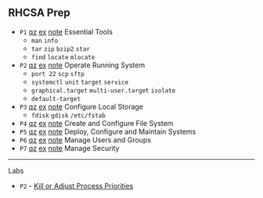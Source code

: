 ## RHCSA Prep

* `P1` [qz](qz/p01.md) [ex](ex/p01.txt) [note](note/p01.md) Essential Tools
  - `man` `info`
  - `tar` `zip` `bzip2` `star`
  - `find` `locate` `mlocate`
* `P2` [qz](qz/p02.md) [ex](ex/p02.txt) [note](note/p02.md) Operate Running System
  - `port 22` `scp` `sftp`
  - `systemctl` `unit` `target` `service`
  - `graphical.target` `multi-user.target` `isolate`
  - `default-target`
* `P3` [qz](qz/p03.md) [ex](ex/p03.txt) [note](note/p03.md) Configure Local Storage
  - `fdisk` `gdisk` `/etc/fstab`
* `P4` [qz](qz/p04.md) [ex](ex/p04.txt) [note](note/p04.md) Create and Configure File System
* `P5` [qz](qz/p05.md) [ex](ex/p05.txt) [note](note/p05.md) Deploy, Configure and Maintain Systems
* `P6` [qz](qz/p06.md) [ex](ex/p06.txt) [note](note/p06.md) Manage Users and Groups
* `P7` [qz](qz/p07.md) [ex](ex/p07.txt) [note](note/p07.md) Manage Security

---

Labs
* `P2` - [Kill or Adjust Process Priorities]()